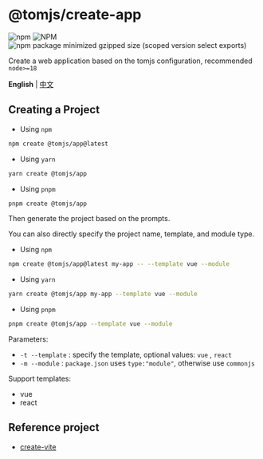 # @tomjs/create-app

![npm](https://img.shields.io/npm/v/%40tomjs/create-app) ![NPM](https://img.shields.io/npm/l/%40tomjs%2Fcreate-app) ![npm package minimized gzipped size (scoped version select exports)](https://img.shields.io/bundlejs/size/%40tomjs/create-app)

Create a web application based on the tomjs configuration, recommended `node>=18`

**English** | [中文](./README.zh_CN.md)

## Creating a Project

- Using `npm`

```bash
npm create @tomjs/app@latest
```

- Using `yarn`

```bash
yarn create @tomjs/app
```

- Using `pnpm`

```bash
pnpm create @tomjs/app
```

Then generate the project based on the prompts.

You can also directly specify the project name, template, and module type.

- Using `npm`

```bash
npm create @tomjs/app@latest my-app -- --template vue --module
```

- Using `yarn`

```bash
yarn create @tomjs/app my-app --template vue --module
```

- Using `pnpm`

```bash
pnpm create @tomjs/app --template vue --module
```

Parameters:

- `-t --template` : specify the template, optional values: `vue` , `react`
- `-m --module` : `package.json` uses `type:"module"`, otherwise use `commonjs`

Support templates:

- vue
- react

## Reference project

- [create-vite](https://github.com/vitejs/vite/tree/main/packages/create-vite)
